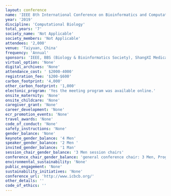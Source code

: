 ```yaml
---
layout: conference 
name: 'IEEE 8th International Conference on Bioinformatics and Computational Biology (ICBCB)'
year: '2019'
discipline: 'Computational Biology'
total_years: '7'
society_name: 'Not Applicable'
society_members: 'Not Applicable'
attendees: '2,000'
venue: 'Taiyuan, China'
frequency: 'Annual'
sponsors: 'IEEE, BBS (Biology & Bioinformatics Society), ShangXI Medical University, college of life sciences Zhejiang university, '
virtual_option: 'None'
digital_archives: 'None'
attendance_cost: ' $2000-4000'
registration_fee: '$200-$600'
carbon_footprint: '4,000'
other_carbon_footprint: '1,000'
electonic_program: 'Yes the meeting program was available online.'
onsite_maternity: 'None'
onsite_childcare: 'None'
caregiver_grant: 'None'
career_development: 'None'
ecr_promotion_events: 'None'
travel_awards: 'None'
code_of_conduct: 'None'
safety_instructions: 'None'
gender_balance: 'None'
keynote_gender_balance: '4 Men'
speaker_gender_balance: '2 Men '
invited_gender_balance: '1 Man'
session_chair_gender_balance: '3 Men session chairs'
conference_chair_gender_balance: 'general conference chair: 3 Men, Program Chairs: 5 Men'
environmental_sustainability: 'None'
public_engagement: 'None'
sustainability_initiatives: 'None'
conference_url: 'http://www.icbcb.org/'
other_details: ''
code_of_ethics: ''
---
```

